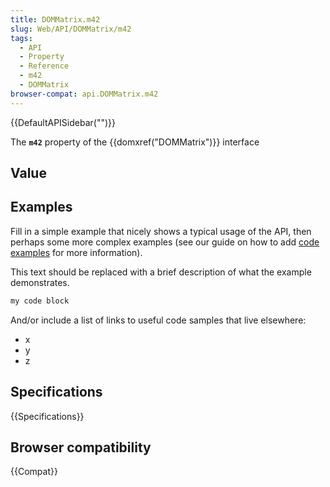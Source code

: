 ```yaml
---
title: DOMMatrix.m42
slug: Web/API/DOMMatrix/m42
tags:
  - API
  - Property
  - Reference
  - m42
  - DOMMatrix
browser-compat: api.DOMMatrix.m42
---
```

{{DefaultAPISidebar("")}}

The **`m42`** property of the {{domxref("DOMMatrix")}} interface 

## Value



## Examples

Fill in a simple example that nicely shows a typical usage of the API, then perhaps some more complex examples (see our guide on how to add [code examples](/en-US/docs/MDN/Contribute/Structures/Code_examples) for more information).

This text should be replaced with a brief description of what the example demonstrates.

```js
my code block
```

And/or include a list of links to useful code samples that live elsewhere:

*   x
*   y
*   z

## Specifications

{{Specifications}}

## Browser compatibility

{{Compat}}


